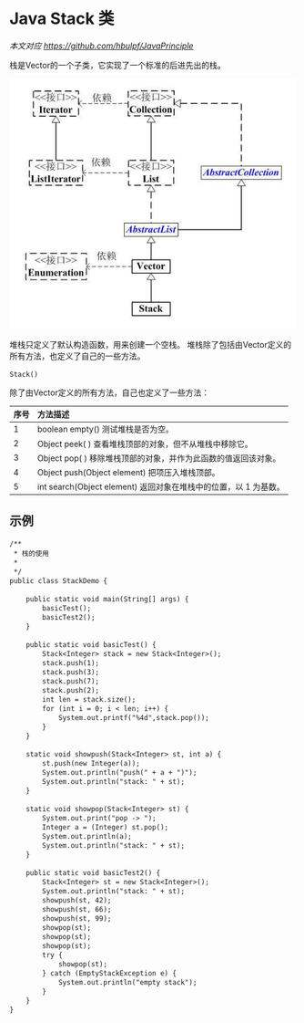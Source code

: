 # Java Stack 类

*本文对应 https://github.com/hbulpf/JavaPrinciple*


栈是Vector的一个子类，它实现了一个标准的后进先出的栈。

![Java堆UML](../imgs/javastack.jpeg)

堆栈只定义了默认构造函数，用来创建一个空栈。 堆栈除了包括由Vector定义的所有方法，也定义了自己的一些方法。

```
Stack()
```

除了由Vector定义的所有方法，自己也定义了一些方法：

| 序号 | 方法描述                                                     |
| :--- | :----------------------------------------------------------- |
| 1    | boolean empty()  测试堆栈是否为空。                          |
| 2    | Object peek( ) 查看堆栈顶部的对象，但不从堆栈中移除它。      |
| 3    | Object pop( ) 移除堆栈顶部的对象，并作为此函数的值返回该对象。 |
| 4    | Object push(Object element) 把项压入堆栈顶部。               |
| 5    | int search(Object element) 返回对象在堆栈中的位置，以 1 为基数。 |

## 示例

```
/**
 * 栈的使用
 *
 */
public class StackDemo {

    public static void main(String[] args) {
        basicTest();
        basicTest2();
    }

    public static void basicTest() {
        Stack<Integer> stack = new Stack<Integer>();
        stack.push(1);
        stack.push(3);
        stack.push(7);
        stack.push(2);
        int len = stack.size();
        for (int i = 0; i < len; i++) {
            System.out.printf("%4d",stack.pop());
        }
    }

    static void showpush(Stack<Integer> st, int a) {
        st.push(new Integer(a));
        System.out.println("push(" + a + ")");
        System.out.println("stack: " + st);
    }

    static void showpop(Stack<Integer> st) {
        System.out.print("pop -> ");
        Integer a = (Integer) st.pop();
        System.out.println(a);
        System.out.println("stack: " + st);
    }

    public static void basicTest2() {
        Stack<Integer> st = new Stack<Integer>();
        System.out.println("stack: " + st);
        showpush(st, 42);
        showpush(st, 66);
        showpush(st, 99);
        showpop(st);
        showpop(st);
        showpop(st);
        try {
            showpop(st);
        } catch (EmptyStackException e) {
            System.out.println("empty stack");
        }
    }
}
```

